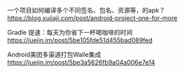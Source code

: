 
一个项目如何编译多个不同签名、包名、资源等，的apk？  https://blog.xujiaji.com/post/android-project-one-for-more

Gradle 提速：每天为你省下一杯喝咖啡的时间  https://juejin.im/post/5be105fde51d455bad089fed


Android美团多渠道打包Walle集成   https://juejin.im/post/5be3a5626fb9a04a006e7e14